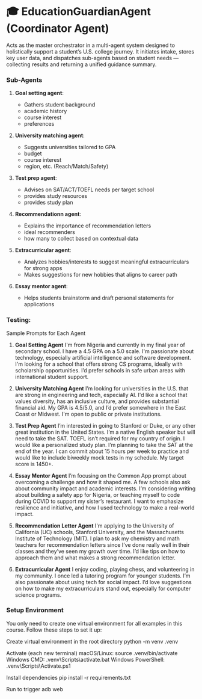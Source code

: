# 🎓 EducationGuardianAgent (Coordinator Agent)
Acts as the master orchestrator in a multi-agent system designed to holistically support a student’s U.S. college journey. 
It initiates intake, stores key user data, and dispatches sub-agents based on student needs — collecting results and returning a unified guidance summary.

### Sub-Agents
1. **Goal setting agent**:
   - Gathers student background
   - academic history
   - course interest
   - preferences
     
3. **University matching agent**:
   - Suggests universities tailored to GPA
   - budget
   - course interest
   - region, etc. (Reach/Match/Safety)
     
5. **Test prep agent**:
   - Advises on SAT/ACT/TOEFL needs per target school
   - provides study resources
   - provides study plan
     
7. **Recommendationn agent**:
   - Explains the importance of recommendation letters
   - ideal recommenders
   - how many to collect based on contextual data
     
9. **Extracurricular agent**:
    - Analyzes hobbies/interests to suggest meaningful extracurriculars for strong apps
    - Makes suggestions for new hobbies that aligns to career path
      
11. **Essay mentor agent**:
    - Helps students brainstorm and draft personal statements for applications

### Testing: 
Sample Prompts for Each Agent
1. **Goal Setting Agent**
   I'm from Nigeria and currently in my final year of secondary school. I have a 4.5 GPA on a 5.0 scale.
   I'm passionate about technology, especially artificial intelligence and software development.
   I'm looking for a school that offers strong CS programs, ideally with scholarship opportunities.
   I’d prefer schools in safe urban areas with international student support.

2. **University Matching Agent**
   I’m looking for universities in the U.S. that are strong in engineering and tech, especially AI.
   I'd like a school that values diversity, has an inclusive culture, and provides substantial financial aid.
   My GPA is 4.5/5.0, and I’d prefer somewhere in the East Coast or Midwest. I'm open to public or private institutions.

3. **Test Prep Agent**
   I’m interested in going to Stanford or Duke, or any other great institution in the United States.
   I’m a native English speaker but will need to take the SAT. TOEFL isn’t required for my country of origin.
   I would like a personalized study plan. I’m planning to take the SAT at the end of the year.
   I can commit about 15 hours per week to practice and would like to include biweekly mock tests in my schedule.
   My target score is 1450+.

4. **Essay Mentor Agent**
   I’m focusing on the Common App prompt about overcoming a challenge and how it shaped me.
   A few schools also ask about community impact and academic interests. I’m considering writing about building a safety app for Nigeria,
   or teaching myself to code during COVID to support my sister’s restaurant. I want to emphasize resilience and initiative,
   and how I used technology to make a real-world impact.

5. **Recommendation Letter Agent**
   I'm applying to the University of California (UC) schools, Stanford University, and the Massachusetts Institute of Technology (MIT).
   I plan to ask my chemistry and math teachers for recommendation letters since I’ve done really well in their classes
   and they’ve seen my growth over time. I’d like tips on how to approach them and what makes a strong recommendation letter.

6. **Extracurricular Agent**
   I enjoy coding, playing chess, and volunteering in my community. I once led a tutoring program for younger students.
   I’m also passionate about using tech for social impact. I’d love suggestions on how to make my extracurriculars stand out,
   especially for computer science programs.

   
### Setup Environment
You only need to create one virtual environment for all examples in this course. Follow these steps to set it up:

Create virtual environment in the root directory
python -m venv .venv

Activate (each new terminal)
   macOS/Linux:
   source .venv/bin/activate
   Windows CMD:
   .venv\Scripts\activate.bat
   Windows PowerShell:
   .venv\Scripts\Activate.ps1

Install dependencies
pip install -r requirements.txt

Run to trigger
adb web
